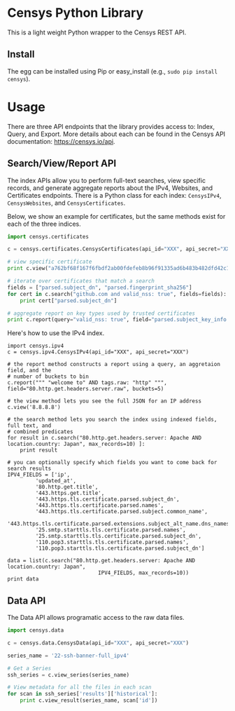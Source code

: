 Censys Python Library
=====================

This is a light weight Python wrapper to the Censys REST API.

Install
-------

The egg can be installed using Pip or easy_install (e.g., `sudo pip install censys`).

Usage
=====

There are three API endpoints that the library provides access to: Index,
Query, and Export. More details about each can be found in the Censys API
documentation: https://censys.io/api.


Search/View/Report API
----------------------

The index APIs allow you to perform full-text searches, view specific records,
and generate aggregate reports about the IPv4, Websites, and Certificates
endpoints. There is a Python class for each index: `CensysIPv4`,
`CensysWebsites`, and `CensysCertificates`. 

Below, we show an example for certificates, but the same methods exist for each 
of the three indices.
```python
import censys.certificates

c = censys.certificates.CensysCertificates(api_id="XXX", api_secret="XXX")

# view specific certificate
print c.view("a762bf68f167f6fbdf2ab00fdefeb8b96f91335ad6b483b482dfd42c179be076")

# iterate over certificates that match a search
fields = ["parsed.subject_dn", "parsed.fingerprint_sha256"]
for cert in c.search("github.com and valid_nss: true", fields=fields):
	print cert["parsed.subject_dn"]

# aggregate report on key types used by trusted certificates
print c.report(query="valid_nss: true", field="parsed.subject_key_info.key_algorithm.name")
```

Here's how to use the IPv4 index.
```
import censys.ipv4
c = censys.ipv4.CensysIPv4(api_id="XXX", api_secret="XXX")

# the report method constructs a report using a query, an aggretaion field, and the 
# number of buckets to bin
c.report(""" "welcome to" AND tags.raw: "http" """, field="80.http.get.headers.server.raw", buckets=5)

# the view method lets you see the full JSON for an IP address
c.view('8.8.8.8')

# the search method lets you search the index using indexed fields, full text, and 
# combined predicates
for result in c.search("80.http.get.headers.server: Apache AND location.country: Japan", max_records=10) ]:
    print result

# you can optionally specify which fields you want to come back for search results
IPV4_FIELDS = ['ip',
		 'updated_at',
		 '80.http.get.title',
		 '443.https.get.title',
		 '443.https.tls.certificate.parsed.subject_dn',
		 '443.https.tls.certificate.parsed.names',
		 '443.https.tls.certificate.parsed.subject.common_name',
		 '443.https.tls.certificate.parsed.extensions.subject_alt_name.dns_names',
		 '25.smtp.starttls.tls.certificate.parsed.names',
		 '25.smtp.starttls.tls.certificate.parsed.subject_dn',
		 '110.pop3.starttls.tls.certificate.parsed.names',
		 '110.pop3.starttls.tls.certificate.parsed.subject_dn']

data = list(c.search("80.http.get.headers.server: Apache AND location.country: Japan", 
                             IPV4_FIELDS, max_records=10))		 
print data
```

Data API
--------

The Data API allows programatic access to the raw data files.

```python
import censys.data

c = censys.data.CensysData(api_id="XXX", api_secret="XXX")

series_name = '22-ssh-banner-full_ipv4'

# Get a Series
ssh_series = c.view_series(series_name)

# View metadata for all the files in each scan
for scan in ssh_series['results']['historical']:
    print c.view_result(series_name, scan['id'])
```
